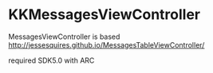 KKMessagesViewController
========================

MessagesViewController is based http://jessesquires.github.io/MessagesTableViewController/

required SDK5.0 with ARC
